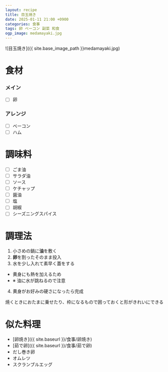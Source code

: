 ```yaml
---
layout: recipe
title: 目玉焼き
date: 2025-01-11 21:00 +0900
categories: 食事
tags: 卵 ベーコン 副菜 和食
ogp_image: medamayaki.jpg
---
```

![目玉焼き]({{ site.base_image_path }}medamayaki.jpg)

# 食材
### メイン
- [ ] 卵

### アレンジ
- [ ] ベーコン
- [ ] ハム

# 調味料
- [ ] ごま油
- [ ] サラダ油
- [ ] ソース
- [ ] ケチャップ
- [ ] 醤油
- [ ] 塩
- [ ] 胡椒
- [ ] シーズニングスパイス

# 調理法
1. 小さめの鍋に**油**を敷く
2. **卵**を割ったそのまま投入
3. 水を少し入れて素早く蓋をする
  - 黄身にも熱を加えるため
  - ※ 油に水が跳ねるので注意
4. 黄身がお好みの硬さになったら完成

焼くときにおたまに乗せたり、枠になるもので囲っておくと形がきれいにできる

# 似た料理
- [卵焼き]({{ site.baseurl }}/食事/卵焼き)
- [茹で卵]({{ site.baseurl }}/食事/茹で卵)
- だし巻き卵
- オムレツ
- スクランブルエッグ